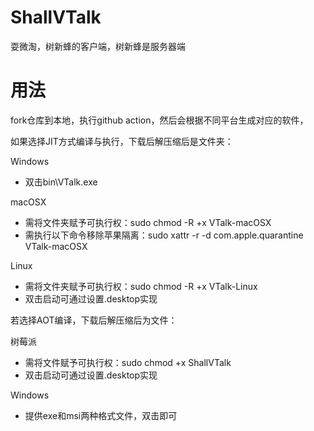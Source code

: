 # ShallVTalk

耍微淘，树新蜂的客户端，树新蜂是服务器端

# 用法  

fork仓库到本地，执行github action，然后会根据不同平台生成对应的软件，

如果选择JIT方式编译与执行，下载后解压缩后是文件夹：  

Windows    
+ 双击bin\VTalk.exe

macOSX   
+ 需将文件夹赋予可执行权：sudo chmod -R +x VTalk-macOSX
+ 需执行以下命令移除苹果隔离：sudo xattr -r -d com.apple.quarantine VTalk-macOSX

Linux
+ 需将文件夹赋予可执行权：sudo chmod -R +x VTalk-Linux
+ 双击启动可通过设置.desktop实现

若选择AOT编译，下载后解压缩后为文件：  

树莓派    
+ 需将文件赋予可执行权：sudo chmod +x ShallVTalk
+ 双击启动可通过设置.desktop实现

Windows    
+ 提供exe和msi两种格式文件，双击即可       

